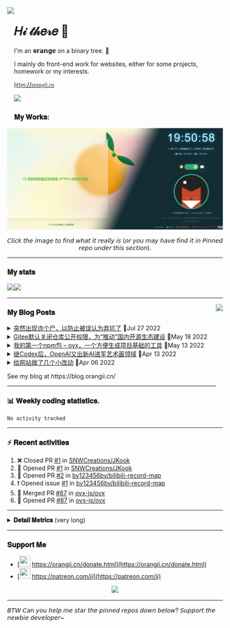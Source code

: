<!-- Using Creative Commons BY 4.0 license. You must give appropriate credit for this repo if you use. -->
<!-- 使用 CC BY 4.0 许可证，你需要给出合理的署名至本仓库 -->

<img src="https://static.orangii.cn/avatar/logo.svg" align="left" height="250px" />
<h1>𝐻𝒾 𝓉𝒽𝑒𝓇𝑒 👋</h1>
<p>I'm an <b>𝕠𝕣𝕒𝕟𝕘𝕖</b> on a binary tree. 🍊</p>
<p>I mainly do front-end work for websites, either for some projects, homework or my interests.</p>
<p><a href="https://orangii.cn" target="_blank">𝔥𝔱𝔱𝔭𝔰://𝔬𝔯𝔞𝔫𝔤𝔦𝔦.𝔠𝔫</a></p>
<img src="https://visitor-badge.glitch.me/badge?page_id=Jiaocz.Jiaocz" />
<br />
<a id="My-Works"></a>

### 𝐌𝐲 𝐖𝐨𝐫𝐤𝐬:
<a href="#pinned"><img src="https://github.com/Jiaocz/Jiaocz/blob/main/websites.png" /></a>

<p align="center">𝘊𝘭𝘪𝘤𝘬 𝘵𝘩𝘦 𝘪𝘮𝘢𝘨𝘦 𝘵𝘰 𝘧𝘪𝘯𝘥 𝘸𝘩𝘢𝘵 𝘪𝘵 𝘳𝘦𝘢𝘭𝘭𝘺 𝘪𝘴 (𝘰𝘳 𝘺𝘰𝘶 𝘮𝘢𝘺 𝘩𝘢𝘷𝘦 𝘧𝘪𝘯𝘥 𝘪𝘵 𝘪𝘯 𝘗𝘪𝘯𝘯𝘦𝘥 𝘳𝘦𝘱𝘰 𝘶𝘯𝘥𝘦𝘳 𝘵𝘩𝘪𝘴 𝘴𝘦𝘤𝘵𝘪𝘰𝘯).</p>
  
----
<a id="My-stats"></a>
### 𝐌𝐲 𝐬𝐭𝐚𝐭𝐬

[<span><img src="https://github-readme-stats.vercel.app/api?username=jiaocz&count_private=true&show_icons=true&theme=flag-india" height=145/></span><span><img src="https://github-readme-stats.vercel.app/api/top-langs/?username=jiaocz&layout=compact" height=145/></span>](https://orangii.cn/)
  
---
<a id="My-Blog-Posts"></a>
<img align="right" src="https://avatars.githubusercontent.com/u/14857984?v=4" height="250px" />
### 𝐌𝐲 𝐁𝐥𝐨𝐠 𝐏𝐨𝐬𝐭𝐬
<!-- BLOG-POST-LIST:START -->
<details><summary><a href='https://blog.orangii.cn/shuoshuo/popup-at-7-27/' target='_blank'>突然出现诈个尸，以防止被误认为弃坑了</a>&nbsp;📅Jul 27 2022</summary>最近忙于摆烂，本来说好的假期复习考研也摆了很久了，要不是看直播就是打游戏或者是打代码玩，现在已经很久没有动力学 [&amp;#8230;]</details>
<details><summary><a href='https://blog.orangii.cn/shuoshuo/gitee-repo-invisible-default/' target='_blank'>Gitee默认关闭仓库公开权限，为“推动”国内开源生态建设</a>&nbsp;📅May 18 2022</summary>今天看群友反应了Gitee的公开仓库都被限制了，自己尝试一看，好家伙，果然不能了（以下是我的一个项目） 为了营 [&amp;#8230;]</details>
<details><summary><a href='https://blog.orangii.cn/2022/my-npm-package-ovx/' target='_blank'>我的第一个npm包 – ovx，一个方便生成项目基础的工具</a>&nbsp;📅May 13 2022</summary>已经🕊了很长时间了，最近除了考试就是大作业，马上要考研了，也没有办法。 不过最近因为有一个讲座报名小程序的项目 [&amp;#8230;]</details>
<details><summary><a href='https://blog.orangii.cn/2022/openai-dall-e-2/' target='_blank'>继Codex后，OpenAI又出新AI进军艺术画领域</a>&nbsp;📅Apr 13 2022</summary>说到OpenAI、Codex大家可能还不了解，但是说到GitHub Copilot相信大家都有所耳闻或者正在使 [&amp;#8230;]</details>
<details><summary><a href='https://blog.orangii.cn/shuoshuo/small-update-20220406/' target='_blank'>给网站做了几个小改动</a>&nbsp;📅Apr 06 2022</summary>图片全部上了鉴权验证 这次的改动主要针对的是：防盗链和防盗走，以前的防盗链都是用的Referer防盗链，这次改 [&amp;#8230;]</details><!-- BLOG-POST-LIST:END -->
<p>See my blog at https://blog.orangii.cn/</p>

---
<a id="Weekly-coding-statistics"></a>
### 📊 𝐖𝐞𝐞𝐤𝐥𝐲 𝐜𝐨𝐝𝐢𝐧𝐠 𝐬𝐭𝐚𝐭𝐢𝐬𝐭𝐢𝐜𝐬.
<!-- [<img src="https://github-readme-stats.vercel.app/api/wakatime?username=orangii" alt="Wakatime"/>](https://wakatime.com/@Orangii) -->
<!--START_SECTION:waka-->

```text
No activity tracked
```

<!--END_SECTION:waka-->

---
<a id="Recent-activities"></a>
### :zap: 𝐑𝐞𝐜𝐞𝐧𝐭 𝐚𝐜𝐭𝐢𝐯𝐢𝐭𝐢𝐞𝐬
  
<!--START_SECTION:activity-->
1. ❌ Closed PR [#1](https://github.com/SNWCreations/JKook/pull/1) in [SNWCreations/JKook](https://github.com/SNWCreations/JKook)
2. 💪 Opened PR [#1](https://github.com/SNWCreations/JKook/pull/1) in [SNWCreations/JKook](https://github.com/SNWCreations/JKook)
3. 💪 Opened PR [#2](https://github.com/by123456by/bilibili-record-map/pull/2) in [by123456by/bilibili-record-map](https://github.com/by123456by/bilibili-record-map)
4. ❗️ Opened issue [#1](https://github.com/by123456by/bilibili-record-map/issues/1) in [by123456by/bilibili-record-map](https://github.com/by123456by/bilibili-record-map)
5. 🎉 Merged PR [#87](https://github.com/ovx-js/ovx/pull/87) in [ovx-js/ovx](https://github.com/ovx-js/ovx)
6. 💪 Opened PR [#87](https://github.com/ovx-js/ovx/pull/87) in [ovx-js/ovx](https://github.com/ovx-js/ovx)
<!--END_SECTION:activity-->
  
---

<details>
  <summary><strong>𝐃𝐞𝐭𝐚𝐢𝐥 𝐌𝐞𝐭𝐫𝐢𝐜𝐬</strong> (very long)</summary>
  <img src="https://github.com/Jiaocz/Jiaocz/blob/main/github-metrics.svg" />
</details>

---
<a id="Support-Me"></a>
### 𝐒𝐮𝐩𝐩𝐨𝐫𝐭 𝐌𝐞
- [<img src="https://static.orangii.cn/avatar/logo.svg" height=25 width=25 />&nbsp;https://orangii.cn/donate.html](https://orangii.cn/donate.html)
- [<img src="https://github.githubassets.com/images/modules/site/icons/funding_platforms/patreon.svg" width=25 height=25 />&nbsp;https://patreon.com/ii](https://patreon.com/ii)

<p align="center"><img src="https://github-profile-trophy.vercel.app/?username=Jiaocz&no-bg=true&margin-w=5&rank=-C&row=1&column=6" /></p>

---
𝘉𝘛𝘞 𝘊𝘢𝘯 𝘺𝘰𝘶 𝘩𝘦𝘭𝘱 𝘮𝘦 𝘴𝘵𝘢𝘳 𝘵𝘩𝘦 𝘱𝘪𝘯𝘯𝘦𝘥 𝘳𝘦𝘱𝘰𝘴 𝘥𝘰𝘸𝘯 𝘣𝘦𝘭𝘰𝘸? 𝘚𝘶𝘱𝘱𝘰𝘳𝘵 𝘵𝘩𝘦 𝘯𝘦𝘸𝘣𝘪𝘦 𝘥𝘦𝘷𝘦𝘭𝘰𝘱𝘦𝘳~
  <a id="pinned"></a>
<!--
**Jiaocz/Jiaocz** is a ✨ _special_ ✨ repository because its `README.md` (this file) appears on your GitHub profile.

Here are some ideas to get you started:

- 🔭 I’m currently working on ...
- 🌱 I’m currently learning ...
- 👯 I’m looking to collaborate on ...
- 🤔 I’m looking for help with ...
- 💬 Ask me about ...
- 📫 How to reach me: ...
- 😄 Pronouns: ...
- ⚡ Fun fact: ...
-->
